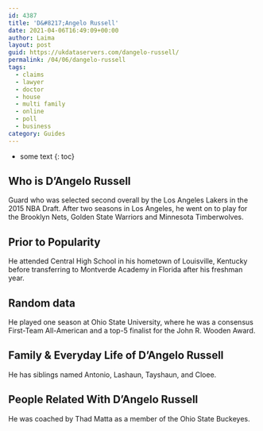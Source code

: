```yaml
---
id: 4387
title: 'D&#8217;Angelo Russell'
date: 2021-04-06T16:49:09+00:00
author: Laima
layout: post
guid: https://ukdataservers.com/dangelo-russell/
permalink: /04/06/dangelo-russell
tags:
  - claims
  - lawyer
  - doctor
  - house
  - multi family
  - online
  - poll
  - business
category: Guides
---
```


* some text
{: toc}


## Who is D&#8217;Angelo Russell
                  
                  
                  
Guard who was selected second overall by the Los Angeles Lakers in the 2015 NBA Draft. After two seasons in Los Angeles, he went on to play for the Brooklyn Nets, Golden State Warriors and Minnesota Timberwolves. 
                  
              
            
              
            
                
                
                
## Prior to Popularity
                  
                  
                  
He attended Central High School in his hometown of Louisville, Kentucky before transferring to Montverde Academy in Florida after his freshman year. 
                  
              
            
              
            
                
                
                
## Random data
                  
                  
                  
He played one season at Ohio State University, where he was a consensus First-Team All-American and a top-5 finalist for the John R. Wooden Award. 
                  
              
            
              
            
                
                
                
## Family & Everyday Life of D&#8217;Angelo Russell
                  
                  
                  
He has siblings named Antonio, Lashaun, Tayshaun, and Cloee. 
                  
              
            
              
            
                
                
                
## People Related With D&#8217;Angelo Russell
                  
                  
                  
He was coached by Thad Matta as a member of the Ohio State Buckeyes. 
                  
              
            
              
            
                
              
            
              
              
            
            
              
            
          
          
          